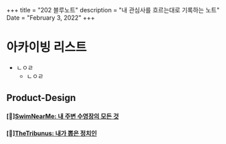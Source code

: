 +++
title = "202 블루노트"
description = "내 관심사를 흐르는대로 기록하는 노트"
Date = "February 3, 2022" 
+++

<!--more-->

# 아카이빙 리스트

- ㄴㅇㄹ
    - ㄴㅇㄹ
## Product-Design
#### <span class="nowrap"><span class="emojify">[🌊]</span>[SwimNearMe: 내 주변 수영장의 모든 것](http://42figmal.github.io/blog/categories/SwimNearMe/)</span> 
#### <span class="nowrap"><span class="emojify">[🙋]</span>[TheTribunus: 내가 뽑은 정치인](http://42figmal.github.io/blog/categories/TheTribunus)</span>